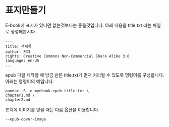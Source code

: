 # 표지만들기
E-book에 표지가 있다면 없는것보다는 좋을것입니다.
아래 내용을 title.txt 라는 파일로 생성해봅시다.

	---
	title: 책제목
	author: 저자
	rights: Creative Commons Non-Commercial Share Alike 3.0
	language: en-US
	...

epub 파일 제작할 때 방금 만든 title.txt가 먼저 처리될 수 있도록 명령어를 구성합니다.
아래는 명령어의 예입니다.

	pandoc -S -o myebook.epub title.txt \
	chapter1.md \
	chapter2.md

표지에 이미지를 넣을 때는 다음 옵션을 이용합니다.

	--epub-cover-image
